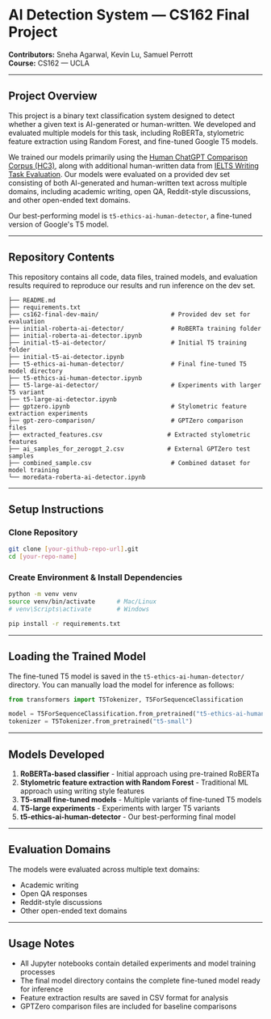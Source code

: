 # AI Detection System — CS162 Final Project

**Contributors:** Sneha Agarwal, Kevin Lu, Samuel Perrott  
**Course:** CS162 — UCLA

---

## Project Overview

This project is a binary text classification system designed to detect whether a given text is AI-generated or human-written. We developed and evaluated multiple models for this task, including RoBERTa, stylometric feature extraction using Random Forest, and fine-tuned Google T5 models.

We trained our models primarily using the [Human ChatGPT Comparison Corpus (HC3)](https://huggingface.co/datasets/Hello-SimpleAI/HC3), along with additional human-written data from [IELTS Writing Task Evaluation](https://huggingface.co/datasets/chillies/IELTS-writing-task-2-evaluation). Our models were evaluated on a provided dev set consisting of both AI-generated and human-written text across multiple domains, including academic writing, open QA, Reddit-style discussions, and other open-ended text domains.

Our best-performing model is `t5-ethics-ai-human-detector`, a fine-tuned version of Google's T5 model.

---

## Repository Contents

This repository contains all code, data files, trained models, and evaluation results required to reproduce our results and run inference on the dev set.

```
├── README.md
├── requirements.txt
├── cs162-final-dev-main/                    # Provided dev set for evaluation
├── initial-roberta-ai-detector/             # RoBERTa training folder
├── initial-roberta-ai-detector.ipynb
├── initial-t5-ai-detector/                  # Initial T5 training folder
├── initial-t5-ai-detector.ipynb
├── t5-ethics-ai-human-detector/             # Final fine-tuned T5 model directory
├── t5-ethics-ai-human-detector.ipynb
├── t5-large-ai-detector/                    # Experiments with larger T5 variant
├── t5-large-ai-detector.ipynb
├── gptzero.ipynb                            # Stylometric feature extraction experiments
├── gpt-zero-comparison/                     # GPTZero comparison files
├── extracted_features.csv                  # Extracted stylometric features
├── ai_samples_for_zerogpt_2.csv            # External GPTZero test samples
├── combined_sample.csv                      # Combined dataset for model training
└── moredata-roberta-ai-detector.ipynb
```

---

## Setup Instructions

### Clone Repository

```bash
git clone [your-github-repo-url].git
cd [your-repo-name]
```

### Create Environment & Install Dependencies

```bash
python -m venv venv
source venv/bin/activate      # Mac/Linux
# venv\Scripts\activate       # Windows

pip install -r requirements.txt
```

---

## Loading the Trained Model

The fine-tuned T5 model is saved in the `t5-ethics-ai-human-detector/` directory. You can manually load the model for inference as follows:

```python
from transformers import T5Tokenizer, T5ForSequenceClassification

model = T5ForSequenceClassification.from_pretrained("t5-ethics-ai-human-detector")
tokenizer = T5Tokenizer.from_pretrained("t5-small")
```

---

## Models Developed

1. **RoBERTa-based classifier** - Initial approach using pre-trained RoBERTa
2. **Stylometric feature extraction with Random Forest** - Traditional ML approach using writing style features
3. **T5-small fine-tuned models** - Multiple variants of fine-tuned T5 models
4. **T5-large experiments** - Experiments with larger T5 variants
5. **t5-ethics-ai-human-detector** - Our best-performing final model

---

## Evaluation Domains

The models were evaluated across multiple text domains:
- Academic writing
- Open QA responses
- Reddit-style discussions
- Other open-ended text domains

---

## Usage Notes

- All Jupyter notebooks contain detailed experiments and model training processes
- The final model directory contains the complete fine-tuned model ready for inference
- Feature extraction results are saved in CSV format for analysis
- GPTZero comparison files are included for baseline comparisons
